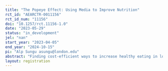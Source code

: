```yaml
---
title: "The Popeye Effect: Using Media to Improve Nutrition"
rct_id: "AEARCTR-0011156"
rct_id_num: "11156"
doi: "10.1257/rct.11156-1.0"
date: "2023-05-29"
status: "in_development"
jel: "nan"
start_year: "2023-04-05"
end_year: "2024-10-15"
pi: "Alp Sungu asungu@london.edu"
abstract: "Finding cost-efficient ways to increase healthy eating in low-income communities is a pressing global challenge. Our study aims to reduce junk food consumption and increase protein-rich food consumption in a low-income settlement in Mumbai, India, by providing information messages. In a randomized field experiment, we send WhatsApp-based informational videos and observe the recipients' real shopping transactions by deploying scanner devices in local groceries. To examine what information works, we randomly manipulate the content of the video messages. The first arm receives informative videos emphasizing the health benefits of a nutritious diet, the second arm receives a similar video emphasizing the benefits in terms of economic success and performance, the third arm receives placebo (neutral) videos, and the fourth arm receives no messages. "
layout: registration
---
```


